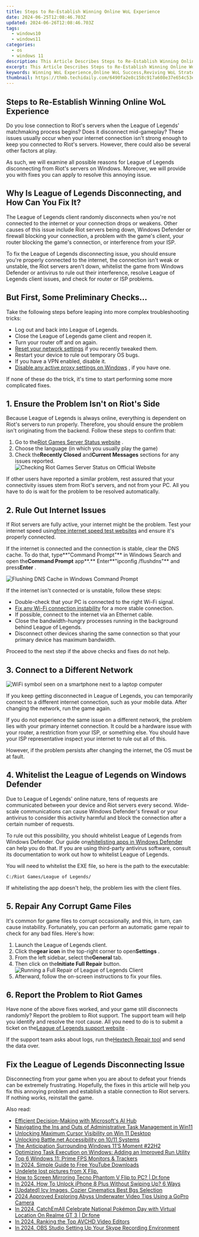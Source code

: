 ```yaml
---
title: Steps to Re-Establish Winning Online WoL Experience
date: 2024-06-25T12:08:46.703Z
updated: 2024-06-26T12:08:46.703Z
tags:
  - windows10
  - windows11
categories:
  - os
  - windows 11
description: This Article Describes Steps to Re-Establish Winning Online WoL Experience
excerpt: This Article Describes Steps to Re-Establish Winning Online WoL Experience
keywords: Winning WoL Experience,Online WoL Success,Reviving WoL Strategy,Re-Establishing WoL Prowess,Enhancing WoL Engagement,Restoring WoL Competitive Edge,Boosting Online WoL Performance
thumbnail: https://thmb.techidaily.com/6490fa2e8c158c917a608e37e654c53e5a410f7e37ed3b9237ae0e8dd67dcf2f.jpg
---
```


## Steps to Re-Establish Winning Online WoL Experience

 Do you lose connection to Riot's servers when the League of Legends' matchmaking process begins? Does it disconnect mid-gameplay? These issues usually occur when your internet connection isn't strong enough to keep you connected to Riot's servers. However, there could also be several other factors at play.

 As such, we will examine all possible reasons for League of Legends disconnecting from Riot's servers on Windows. Moreover, we will provide you with fixes you can apply to resolve this annoying issue.

## Why Is League of Legends Disconnecting, and How Can You Fix It?

 The League of Legends client randomly disconnects when you're not connected to the internet or your connection drops or weakens. Other causes of this issue include Riot servers being down, Windows Defender or firewall blocking your connection, a problem with the game's client, your router blocking the game's connection, or interference from your ISP.

 To fix the League of Legends disconnecting issue, you should ensure you're properly connected to the internet, the connection isn't weak or unstable, the Riot servers aren't down, whitelist the game from Windows Defender or antivirus to rule out their interference, resolve League of Legends client issues, and check for router or ISP problems.

## But First, Some Preliminary Checks…

 Take the following steps before leaping into more complex troubleshooting tricks:

* Log out and back into League of Legends.
* Close the League of Legends game client and reopen it.
* Turn your router off and on again.
* [Reset your network settings](https://www.makeuseof.com/reset-network-settings-windows-11/) if you recently tweaked them.
* Restart your device to rule out temporary OS bugs.
* If you have a VPN enabled, disable it.
* [Disable any active proxy settings on Windows](https://www.makeuseof.com/windows-11-disable-proxy/) , if you have one.

 If none of these do the trick, it's time to start performing some more complicated fixes.

## 1\. Ensure the Problem Isn't on Riot's Side

 Because League of Legends is always online, everything is dependent on Riot's servers to run properly. Therefore, you should ensure the problem isn't originating from the backend. Follow these steps to confirm that:

1. Go to the[Riot Games Server Status website](https://status.riotgames.com/) .
2. Choose the language (in which you usually play the game)
3. Check the**Recently Closed** and**Current Messages** sections for any issues reported.  
![Checking Riot Games Server Status on Official Website](https://static1.makeuseofimages.com/wordpress/wp-content/uploads/2023/01/checking-riot-games-server-status-on-official-website.jpg)

 If other users have reported a similar problem, rest assured that your connectivity issues stem from Riot's servers, and not from your PC. All you have to do is wait for the problem to be resolved automatically.

## 2\. Rule Out Internet Issues

 If Riot servers are fully active, your internet might be the problem. Test your internet speed using[free internet speed test websites](https://www.makeuseof.com/best-free-websites-test-internet-speed/) and ensure it's properly connected.

 If the internet is connected and the connection is stable, clear the DNS cache. To do that, type**"Command Prompt"** in Windows Search and open the**Command Prompt** app**.** Enter**"ipconfig /flushdns"** and press**Enter** .

![Flushing DNS Cache in Windows Command Prompt](https://static1.makeuseofimages.com/wordpress/wp-content/uploads/2022/04/2-Flushing-DNS-Cache-in-Windows.jpg)

 If the internet isn't connected or is unstable, follow these steps:

* Double-check that your PC is connected to the right Wi-Fi signal.
* [Fix any Wi-Fi connection instability](https://www.makeuseof.com/tag/fix-slow-unstable-wi-fi-connection/) for a more stable connection.
* If possible, connect to the internet via an Ethernet cable.
* Close the bandwidth-hungry processes running in the background behind League of Legends.
* Disconnect other devices sharing the same connection so that your primary device has maximum bandwidth.

Proceed to the next step if the above checks and fixes do not help.

## 3\. Connect to a Different Network

![WiFi symbol seen on a smartphone next to a laptop computer](https://thmb.techidaily.com/aca7466ead46101c525a65c4ba2c61065f452c93cdf56e9e8e63cd78fa3eee10.jpg)

 If you keep getting disconnected in League of Legends, you can temporarily connect to a different internet connection, such as your mobile data. After changing the network, run the game again.

 If you do not experience the same issue on a different network, the problem lies with your primary internet connection. It could be a hardware issue with your router, a restriction from your ISP, or something else. You should have your ISP representative inspect your internet to rule out all of this.

 However, if the problem persists after changing the internet, the OS must be at fault.

## 4\. Whitelist the League of Legends on Windows Defender

 Due to League of Legends' online nature, tens of requests are communicated between your device and Riot servers every second. Wide-scale communications can cause Windows Defender's firewall or your antivirus to consider this activity harmful and block the connection after a certain number of requests.

 To rule out this possibility, you should whitelist League of Legends from Windows Defender. Our guide on[whitelisting apps in Windows Defender](https://www.makeuseof.com/how-to-allow-apps-windows-firewall/) can help you do that. If you are using third-party antivirus software, consult its documentation to work out how to whitelist League of Legends.

 You will need to whitelist the EXE file, so here is the path to the executable:

`C:/Riot Games/League of Legends/`

 If whitelisting the app doesn't help, the problem lies with the client files.

## 5\. Repair Any Corrupt Game Files

 It's common for game files to corrupt occasionally, and this, in turn, can cause instability. Fortunately, you can perform an automatic game repair to check for any bad files. Here's how:

1. Launch the League of Legends client.
2. Click the**gear icon** in the top-right corner to open**Settings** .
3. From the left sidebar, select the**General** tab.
4. Then click on the**Initiate Full Repair** button.  
![Running a Full Repair of League of Legends Client](https://static1.makeuseofimages.com/wordpress/wp-content/uploads/2023/01/running-a-full-repair-of-league-of-legends-client.jpg)
5. Afterward, follow the on-screen instructions to fix your files.

## 6\. Report the Problem to Riot Games

 Have none of the above fixes worked, and your game still disconnects randomly? Report the problem to Riot support. The support team will help you identify and resolve the root cause. All you need to do is to submit a ticket on the[League of Legends support website](https://support-leagueoflegends.riotgames.com/hc/en-us/requests/new) .

 If the support team asks about logs, run the[Hextech Repair tool](https://support-leagueoflegends.riotgames.com/hc/en-us/articles/224826367-Automated-Troubleshooting-Hextech-Repair-Tool) and send the data over.

## Fix the League of Legends Disconnecting Issue

 Disconnecting from your game when you are about to defeat your friends can be extremely frustrating. Hopefully, the fixes in this article will help you fix this annoying problem and establish a stable connection to Riot servers. If nothing works, reinstall the game.


<ins class="adsbygoogle"
     style="display:block"
     data-ad-format="autorelaxed"
     data-ad-client="ca-pub-7571918770474297"
     data-ad-slot="1223367746"></ins>



<ins class="adsbygoogle"
     style="display:block"
     data-ad-client="ca-pub-7571918770474297"
     data-ad-slot="8358498916"
     data-ad-format="auto"
     data-full-width-responsive="true"></ins>

<span class="atpl-alsoreadstyle">Also read:</span>
<div><ul>
<li><a href="https://windows11.techidaily.com/efficient-decision-making-with-microsofts-ai-hub/"><u>Efficient Decision-Making with Microsoft's AI Hub</u></a></li>
<li><a href="https://windows11.techidaily.com/navigating-the-ins-and-outs-of-administrative-task-management-in-win11/"><u>Navigating the Ins and Outs of Administrative Task Management in Win11</u></a></li>
<li><a href="https://windows11.techidaily.com/unlocking-maximum-cursor-visibility-on-win-11-desktop/"><u>Unlocking Maximum Cursor Visibility on Win 11 Desktop</u></a></li>
<li><a href="https://windows11.techidaily.com/unlocking-battlenet-accessibility-on-1011-systems/"><u>Unlocking Battle.net Accessibility on 10/11 Systems</u></a></li>
<li><a href="https://windows11.techidaily.com/the-anticipation-surrounding-windows-11s-moment-22h2/"><u>The Anticipation Surrounding Windows 11’S Moment #22H2</u></a></li>
<li><a href="https://windows11.techidaily.com/optimizing-task-execution-on-windows-adding-an-improved-run-utility/"><u>Optimizing Task Execution on Windows: Adding an Improved Run Utility</u></a></li>
<li><a href="https://windows11.techidaily.com/top-6-windows-11-prime-fps-monitors-and-trackers/"><u>Top 6 Windows 11: Prime FPS Monitors & Trackers</u></a></li>
<li><a href="https://youtube-stream.techidaily.com/in-2024-simple-guide-to-free-youtube-downloads/"><u>In 2024, Simple Guide to Free YouTube Downloads</u></a></li>
<li><a href="https://techidaily.com/undelete-lost-pictures-from-x-flip-by-fonelab-android-recover-pictures/"><u>Undelete lost pictures from X Flip.</u></a></li>
<li><a href="https://screen-mirror.techidaily.com/how-to-screen-mirroring-tecno-phantom-v-flip-to-pc-drfone-by-drfone-android/"><u>How to Screen Mirroring Tecno Phantom V Flip to PC? | Dr.fone</u></a></li>
<li><a href="https://ios-unlock.techidaily.com/in-2024-how-to-unlock-iphone-8-plus-without-swiping-up-6-ways-by-drfone-ios/"><u>In 2024, How To Unlock iPhone 8 Plus Without Swiping Up? 6 Ways</u></a></li>
<li><a href="https://youtube-lab.techidaily.com/ed-icy-images-cozier-cinematics-best-bgs-selection/"><u>[Updated] Icy Images, Cozier Cinematics  Best Bgs Selection</u></a></li>
<li><a href="https://some-knowledge.techidaily.com/2024-approved-exploring-abyss-underwater-video-tips-using-a-gopro-camera/"><u>2024 Approved  Exploring Abyss  Underwater Video Tips Using a GoPro Camera</u></a></li>
<li><a href="https://pokemon-go-android.techidaily.com/in-2024-catchemall-celebrate-national-pokemon-day-with-virtual-location-on-realme-gt-3-drfone-by-drfone-virtual-android/"><u>In 2024, CatchEmAll Celebrate National Pokémon Day with Virtual Location On Realme GT 3 | Dr.fone</u></a></li>
<li><a href="https://smart-video-creator.techidaily.com/in-2024-ranking-the-top-avchd-video-editors/"><u>In 2024, Ranking the Top AVCHD Video Editors</u></a></li>
<li><a href="https://video-capture.techidaily.com/in-2024-obs-studio-setting-up-your-skype-recording-environment/"><u>In 2024, OBS Studio  Setting Up Your Skype Recording Environment</u></a></li>
</ul></div>
